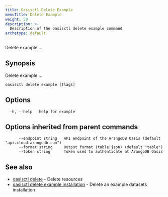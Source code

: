 ```yaml
---
title: Oasisctl Delete Example
menuTitle: Delete Example
weight: 50
description: >-
  Description of the oasisctl delete example command
archetype: default
---
```

Delete example ...

## Synopsis

Delete example ...

```
oasisctl delete example [flags]
```

## Options

```
  -h, --help   help for example
```

## Options inherited from parent commands

```
      --endpoint string   API endpoint of the ArangoDB Oasis (default "api.cloud.arangodb.com")
      --format string     Output format (table|json) (default "table")
      --token string      Token used to authenticate at ArangoDB Oasis
```

## See also

* [oasisctl delete](_index.md)	 - Delete resources
* [oasisctl delete example installation](delete-example-installation.md)	 - Delete an example datasets installation

